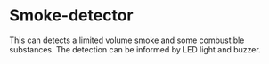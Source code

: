 # Smoke-detector
This can detects a limited volume smoke and some combustible substances. The detection can be informed by LED light and buzzer.
